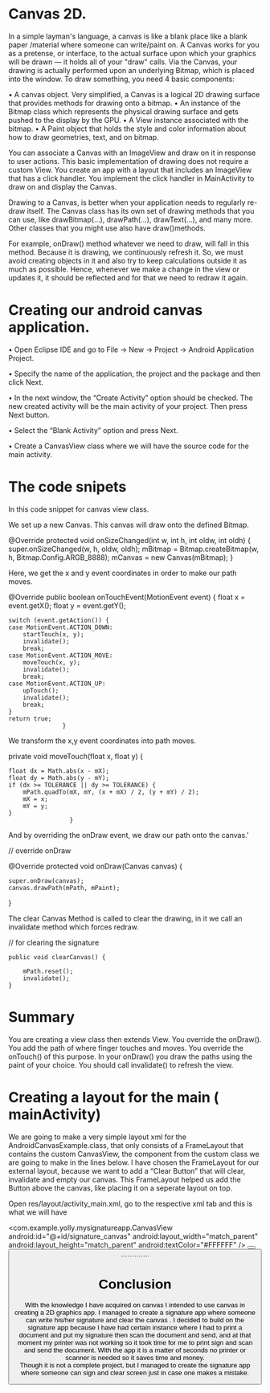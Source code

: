 
   #                                             Canvas 2D. 


In a simple layman's language, a canvas is like a blank place like a blank paper /material where someone can write/paint on.
 A Canvas works for you as a pretense, or interface, to the actual surface upon which your graphics will be drawn — it holds all of your "draw" calls. Via the Canvas, your drawing is actually performed upon an underlying Bitmap, which is placed into the window. To draw something, you need 4 basic components: 
 
•	A canvas object. Very simplified, a Canvas is a logical 2D drawing surface that provides methods for drawing onto a bitmap.
•	An instance of the Bitmap class which represents the physical drawing surface and gets pushed to the display by the GPU.
•	A View instance associated with the bitmap.
•	A Paint object that holds the style and color information about how to draw geometries, text, and on bitmap.

 
You can associate a Canvas with an ImageView and draw on it in response to user actions. This basic implementation of drawing does not require a custom View. You create an app with a layout that includes an ImageView that has a click handler. You implement the click handler in MainActivity to draw on and display the Canvas.

Drawing to a Canvas, is better when your application needs to regularly re-draw itself. The Canvas class has its own set of drawing methods that you can use, like drawBitmap(...), drawPath(...), drawText(...), and many more. Other classes that you might use also have draw()methods. 

 For example, onDraw() method whatever we need to draw, will fall in this method. Because it is drawing, we continuously refresh it. So, we must avoid creating objects in it and also try to keep calculations outside it as much as possible. Hence, whenever we make a change in the view or updates it, it should be reflected and for that we need to redraw it again. 

 

# Creating our android canvas application.

•	Open Eclipse IDE and go to File → New → Project → Android Application Project.

•	Specify the name of the application, the project and the package and then click Next.

•	In the next window, the “Create Activity” option should be checked. The new created activity will be the main activity of your 
        project. Then press Next button.
	
•	Select the “Blank Activity” option and press Next.

•	Create a CanvasView class where we will have the source code for the main activity.

# The code snipets

In this code snippet for canvas view class.

 We set up a new Canvas. This canvas will draw onto the defined Bitmap.
 
@Override
protected void onSizeChanged(int w, int h, int oldw, int oldh) {
	super.onSizeChanged(w, h, oldw, oldh);
	mBitmap = Bitmap.createBitmap(w, h, Bitmap.Config.ARGB_8888);
	mCanvas = new Canvas(mBitmap);
}

Here, we get the x and y event coordinates in order to make our path moves.

@Override
public boolean onTouchEvent(MotionEvent event) {
	float x = event.getX();
	float y = event.getY();

	switch (event.getAction()) {
	case MotionEvent.ACTION_DOWN:
		startTouch(x, y);
		invalidate();
		break;
	case MotionEvent.ACTION_MOVE:
		moveTouch(x, y);
		invalidate();
		break;
	case MotionEvent.ACTION_UP:
		upTouch();
		invalidate();
		break;
	}
	return true;
                   }
We transform the x,y event coordinates into path moves.

private void moveTouch(float x, float y) {

	float dx = Math.abs(x - mX);
	float dy = Math.abs(y - mY);
	if (dx >= TOLERANCE || dy >= TOLERANCE) {
		mPath.quadTo(mX, mY, (x + mX) / 2, (y + mY) / 2);
		mX = x;
		mY = y;
	}
                     }
And by overriding the onDraw event, we draw our path onto the canvas.'

// override onDraw

@Override
protected void onDraw(Canvas canvas) {

	super.onDraw(canvas);
	canvas.drawPath(mPath, mPaint);
} 

The clear Canvas Method is called to clear the drawing, in it we call an invalidate method which forces redraw.

 // for clearing the signature
 
    public void clearCanvas() {
    
        mPath.reset();
        invalidate();
    }

# Summary 
You are creating a view class then extends View. You override the onDraw(). You add the path of where finger touches and moves. You override the onTouch() of this purpose. In your onDraw() you draw the paths using the paint of your choice. You should call invalidate() to refresh the view.


# Creating a layout for the main ( mainActivity)
We are going to make a very simple layout xml for the AndroidCanvasExample.class, that only consists of a FrameLayout that contains the custom CanvasView, the component from the custom class we are going to make in the lines below. I have chosen the FrameLayout for our external layout, because we want to add a “Clear Button” that will clear, invalidate and empty our canvas. This FrameLayout helped us add the Button above the canvas, like placing it on a seperate layout on top.

Open res/layout/activity_main.xml, go to the respective xml tab and this is what we will have

<FrameLayout xmlns:android="http://schemas.android.com/apk/res/android"
    xmlns:custom="http://schemas.android.com/apk/res-auto"
    xmlns:app="http://schemas.android.com/apk/res-auto"
    xmlns:tools="http://schemas.android.com/tools"
    android:layout_width="match_parent"
    android:layout_height="match_parent"
    android:background="#FFFFFF"
    android:orientation="vertical">
    <com.example.yolly.mysignatureapp.CanvasView
        android:id="@+id/signature_canvas"
        android:layout_width="match_parent"
        android:layout_height="match_parent"
        android:textColor="#FFFFFF" />
   <Button
    android:id="@+id/button"
    android:layout_width="wrap_content"
    android:layout_height="wrap_content"
    android:layout_alignParentStart="true"
    android:layout_alignParentTop="true"
    android:onClick="newFile"
    android:text="New"
    android:visibility="visible"
    tools:text="New" />
   <Button
        android:id="@+id/button1"
        android:layout_width="wrap_content"
        android:layout_height="wrap_content"
        android:layout_gravity="bottom|left"
        android:onClick="clearCanvas"
        android:text="Clear Canvas" />
………….
</FrameLayout>                                                 

# Conclusion

With the knowledge I have acquired on canvas I intended to use canvas in creating a 2D graphics app. I managed to create a signature app where someone can write his/her signature and clear the canvas . I decided  to build on the signature app because I have had certain instance where I had to print a document and put my signature then scan the document and send, and at that moment my printer was not working so it took time for me to print sign and scan and send the document. With the app it is a matter of seconds no printer or scanner is needed so it saves time and money.  
Though it is not a complete project, but I managed to create the signature app where someone can sign and clear screen just in case one makes a mistake.




    

